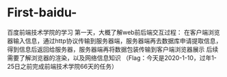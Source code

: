 # First-baidu-
百度前端技术学院的学习
第一天，大概了解web前后端交互过程：
在客户端浏览器输入信息，通过http协议传输到服务器端，服务器端再去数据库申请提取信息，
得到信息后返回给服务器，服务器端再将数据包装传输到客户端浏览器展示
后续需要了解浏览器的渲染，以及网络信息知识
（Flag：今天是2020-1-10，过年1-25日之前完成前端技术学院66天的任务）
